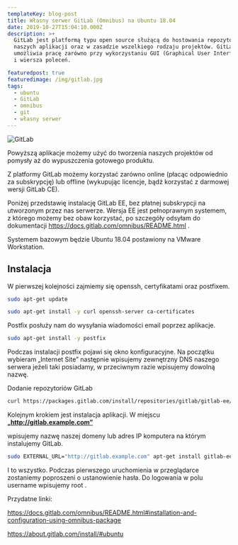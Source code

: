 ```yaml
---
templateKey: blog-post
title: Własny serwer GitLab (Omnibus) na Ubuntu 18.04
date: 2019-10-27T15:04:10.000Z
description: >+
  GitLab jest platformą typu open source służącą do hostowania repozytoriów
  naszych aplikacji oraz w zasadzie wszelkiego rodzaju projektów. GitLab
  umożliwia pracę zarówno przy wykorzystaniu GUI (Graphical User Interface) jak
  i wiersza poleceń. 

featuredpost: true
featuredimage: /img/gitlab.jpg
tags:
  - ubuntu
  - GitLab
  - omnibus
  - git
  - własny serwer
---
```

![GitLab](/img/gitlab.jpg "GitLab")

Powyższą aplikacje możemy użyć do tworzenia naszych projektów od pomysły aż do wypuszczenia gotowego produktu. 

Z platformy GitLab możemy korzystać zarówno online (płacąc odpowiednio za subskrypcję) lub offline (wykupując licencje, bądź korzystać z darmowej wersji GitLab CE).

Poniżej przedstawię instalację GitLab EE, bez płatnej subskrypcji na utworzonym przez nas serwerze. Wersja EE jest pełnoprawnym systemem, z którego możemy bez obaw korzystać, po szczegóły odsyłam do dokumentacji <https://docs.gitlab.com/omnibus/README.html> .

Systemem bazowym będzie Ubuntu 18.04 postawiony na VMware Workstation.

## Instalacja

W pierwszej kolejności zajmiemy się openssh, certyfikatami oraz postfixem.

```bash
sudo apt-get update
```

```bash
sudo apt-get install -y curl openssh-server ca-certificates
```

Postfix posłuży nam do wysyłania wiadomości email poprzez aplikacje.

```bash
sudo apt-get install -y postfix
```

Podczas instalacji postfix pojawi się okno konfiguracyjne. Na początku wybieram „Internet Site” następnie wpisujemy zewnętrzny DNS naszego serwera jeżeli taki posiadamy, w przeciwnym razie wpisujemy dowolną nazwę.

Dodanie repozytoriów GitLab

```bash
curl https://packages.gitlab.com/install/repositories/gitlab/gitlab-ee/script.deb.sh | sudo bash
```

Kolejnym krokiem jest instalacja aplikacji. W miejscu  **„http://gitlab.example.com”** 

wpisujemy nazwę naszej domeny lub adres IP komputera na którym instalujemy GitLab. 

```bash
sudo EXTERNAL_URL="http://gitlab.example.com" apt-get install gitlab-ee
```



I to wszystko. Podczas pierwszego uruchomienia w przeglądarce zostaniemy poproszeni o ustanowienie hasła. Do logowania w polu username wpisujemy root . 



Przydatne linki:

<https://docs.gitlab.com/omnibus/README.html#installation-and-configuration-using-omnibus-package>

<https://about.gitlab.com/install/#ubuntu>

